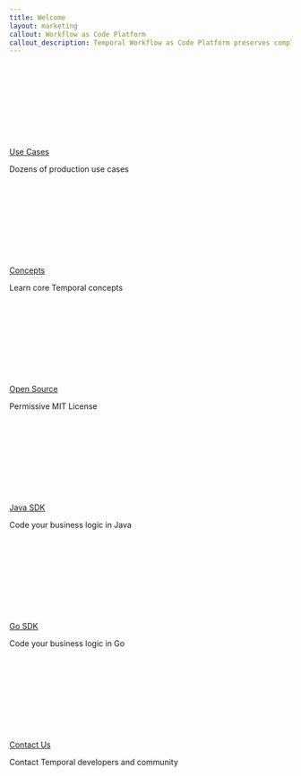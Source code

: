 ```yaml
---
title: Welcome
layout: marketing
callout: Workflow as Code Platform
callout_description: Temporal Workflow as Code Platform preserves complete multithreaded application state including thread stacks with local variables across hardware and software failures. It greatly simplifies coding of complex stateful distributed applications. At the same time it is scalable and robust enough to power hundreds of critical use cases.
---
```


<section class="features">


  <div class="feature use-cases">
    <a href="{{ '/docs/02_use_cases' | relative_url }}">
      <div class="icon">
        <svg class="icon-multistop">
          <use xlink:href="#icon-multistop"></use>
        </svg>
      </div>
    </a>
    <a href="{{ '/docs/02_use_cases' | relative_url }}">
      <span class="description">Use Cases</span>
    </a>
    <p>Dozens of production use cases</p>
  </div>

  <div class="feature concepts">
    <a href="{{ '/docs/03_concepts' | relative_url }}">
      <div class="icon">
        <svg class="icon-light-bulb">
          <use xlink:href="#icon-light-bulb"></use>
        </svg>
      </div>
    </a>
    <a href="{{ '/docs/03_concepts' | relative_url }}">
      <span class="description">Concepts</span>
    </a>
    <p>Learn core Temporal concepts</p>
  </div>

  <div class="feature open-source">
    <a href="{{ 'docs/01_license' | relative_url }}">
      <div class="icon">
        <svg class="icon-globe">
          <use xlink:href="#icon-globe"></use>
        </svg>
      </div>
    </a>
    <a href="{{ 'docs/01_license' | relative_url }}">
      <span class="description">Open Source</span>
    </a>
    <p>Permissive MIT License</p>
  </div>

  <div class="feature java-client">
    <a href="{{ '/docs/06_java_sdk' | relative_url }}">
      <div class="icon">
        <svg class="icon-java-cup">
          <use xlink:href="#icon-java-cup"></use>
        </svg>
      </div>
    </a>
    <a href="{{ '/docs/06_java_sdk' | relative_url }}">
      <span class="description">Java SDK</span>
    </a>
    <p>Code your business logic in Java</p>
  </div>

  <div class="feature go-client">
    <a href="{{ '/docs/07_go_sdk' | relative_url }}">
      <div class="icon">
        <svg class="icon-gopher">
          <use xlink:href="#icon-gopher"></use>
        </svg>
      </div>
    </a>
    <a href="{{ '/docs/07_go_sdk' | relative_url }}">
      <span class="description">Go SDK</span>
    </a>
    <p>Code your business logic in Go</p>
  </div>

  <div class="feature contact-us">
    <a href="{{ '/docs/99_contact_us' | relative_url }}">
      <div class="icon">
        <svg class="icon-person-speech-bubble">
          <use xlink:href="#icon-person-speech-bubble"></use>
        </svg>
      </div>
    </a>
    <a href="{{ '/docs/99_contact_us' | relative_url }}">
      <span class="description">Contact Us</span>
    </a>
    <p>Contact Temporal developers and community</p>
  </div>

</section>
